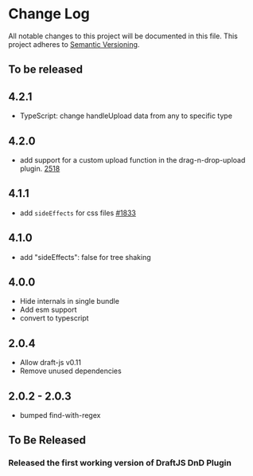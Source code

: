 # Change Log

All notable changes to this project will be documented in this file.
This project adheres to [Semantic Versioning](http://semver.org/).

## To be released

## 4.2.1

- TypeScript: change handleUpload data from any to specific type

## 4.2.0

- add support for a custom upload function in the drag-n-drop-upload plugin. [2518](https://github.com/draft-js-plugins/draft-js-plugins/issues/2518)

## 4.1.1

- add `sideEffects` for css files [#1833](https://github.com/draft-js-plugins/draft-js-plugins/issues/1833)

## 4.1.0

- add "sideEffects": false for tree shaking

## 4.0.0

- Hide internals in single bundle
- Add esm support
- convert to typescript

## 2.0.4

- Allow draft-js v0.11
- Remove unused dependencies

## 2.0.2 - 2.0.3

- bumped find-with-regex

## To Be Released

### Released the first working version of DraftJS DnD Plugin

